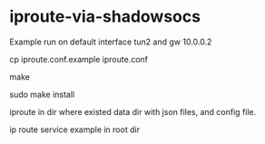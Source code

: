 # iproute-via-shadowsocs

Example run on default interface tun2 and gw 10.0.0.2

cp iproute.conf.example iproute.conf

make
 
sudo make install 

iproute in dir where existed data dir with json files, and config file.

ip route service example in root dir 
